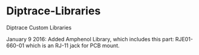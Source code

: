 # Diptrace-Libraries
Diptrace Custom Libraries 

January 9 2016:
Added Amphenol Library, which includes this part: RJE01-660-01   which is an RJ-11 jack for PCB mount.
